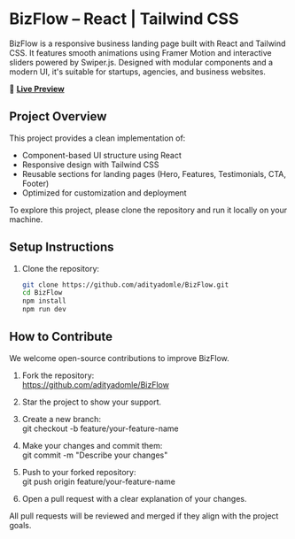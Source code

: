# BizFlow – React | Tailwind CSS

BizFlow is a responsive business landing page built with React and Tailwind CSS. It features smooth animations using Framer Motion and interactive sliders powered by Swiper.js. Designed with modular components and a modern UI, it's suitable for startups, agencies, and business websites.

<p>
  🚀 <strong><a href="https://biz-flow-alpha.vercel.app" target="_blank">Live Preview</a></strong>
</p>


## Project Overview

This project provides a clean implementation of:

- Component-based UI structure using React
- Responsive design with Tailwind CSS
- Reusable sections for landing pages (Hero, Features, Testimonials, CTA, Footer)
- Optimized for customization and deployment

To explore this project, please clone the repository and run it locally on your machine.

## Setup Instructions

1. Clone the repository:

   ```bash
   git clone https://github.com/adityadomle/BizFlow.git
   cd BizFlow
   npm install
   npm run dev

## How to Contribute

We welcome open-source contributions to improve BizFlow.

1. Fork the repository:  
   https://github.com/adityadomle/BizFlow

2. Star the project to show your support.

3. Create a new branch:  
   git checkout -b feature/your-feature-name

4. Make your changes and commit them:  
   git commit -m "Describe your changes"

5. Push to your forked repository:  
   git push origin feature/your-feature-name

6. Open a pull request with a clear explanation of your changes.

All pull requests will be reviewed and merged if they align with the project goals.



